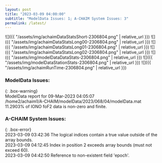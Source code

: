 ```yaml
---
layout: post
title: "2023-03-09 04:00:00"
subtitle: "ModelData Issues: 1; A-CHAIM System Issues: 3"
permalink: /latest/
---
```


![]({{ "/assets/img/achaimDataStatsShort-2306804.png" | relative_url }})
![]({{ "/assets/img/achaimDataStatsLong00-2306804.png" | relative_url }})
![]({{ "/assets/img/achaimDataStatsLong01-2306804.png" | relative_url }})
![]({{ "/assets/img/achaimDataStatsLong02-2306804.png" | relative_url }})
![]({{ "/assets/img/modelDataDataStats-2306804.png" | relative_url }})
![]({{ "/assets/img/modelDataStationStats-2306804.png" | relative_url }})
![]({{ "/assets/img/achaimRunTime-2306804.png" | relative_url }})

### ModelData Issues:  
  
{: .box-warning}  
 ModelData report for 09-Mar-2023 04:05:07   
 /home2/achaim1/A-CHAIM/modelData/2023/068/04/modelData.mat   
 11.2903% of IONO foF2 data is non-zero and finite.   
  
### A-CHAIM System Issues:  
  
{: .box-error}  
2023-03-09 03:42:36 The logical indices contain a true value outside of the array bounds.  
2023-03-09 04:12:45 Index in position 2 exceeds array bounds (must not exceed 60).  
2023-03-09 04:42:50 Reference to non-existent field 'epoch'.  
